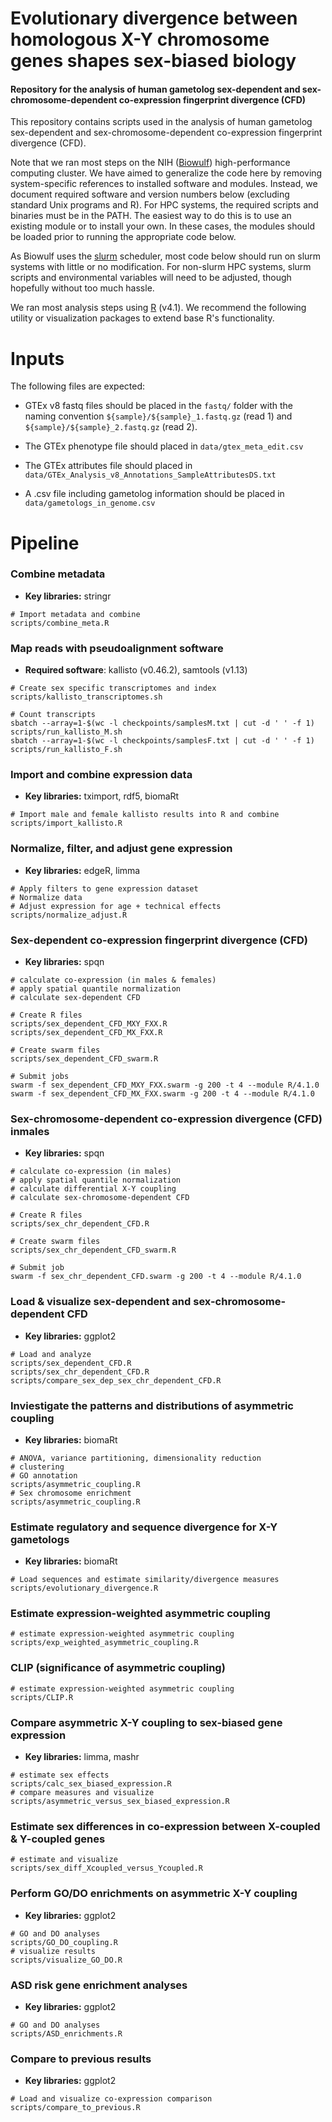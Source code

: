 # Evolutionary divergence between homologous X-Y chromosome genes shapes sex-biased biology

#### Repository for the analysis of human gametolog sex-dependent and sex-chromosome-dependent co-expression fingerprint divergence (CFD)

This repository contains scripts used in the analysis of human gametolog sex-dependent and sex-chromosome-dependent co-expression fingerprint divergence (CFD).

Note that we ran most steps on the NIH ([Biowulf](https://hpc.nih.gov/)) high-performance computing cluster. We have aimed to generalize the code here by removing system-specific references to installed software and modules. Instead, we document required software and version numbers below (excluding standard Unix programs and R). For HPC systems, the required scripts and binaries must be in the PATH. The easiest way to do this is to use an existing module or to install your own. In these cases, the modules should be loaded prior to running the appropriate code below.

As Biowulf uses the [slurm](https://slurm.schedmd.com/documentation.html) scheduler, most code below should run on slurm systems with little or no modification. For non-slurm HPC systems, slurm scripts and environmental variables will need to be adjusted, though hopefully without too much hassle.

We ran most analysis steps using [R](https://cran.r-project.org/) (v4.1). We recommend the following utility or visualization packages to extend base R's functionality.

# Inputs

The following files are expected:

* GTEx v8 fastq files should be placed in the ```fastq/``` folder with the naming convention ```${sample}/${sample}_1.fastq.gz``` (read 1) and ```${sample}/${sample}_2.fastq.gz``` (read 2).

* The GTEx phenotype file should placed in ```data/gtex_meta_edit.csv```

* The GTEx attributes file should placed in ```data/GTEx_Analysis_v8_Annotations_SampleAttributesDS.txt```

* A .csv file including gametolog information should be placed in ```data/gametologs_in_genome.csv```
  
# Pipeline
  
### Combine metadata

* **Key libraries:** stringr

```
# Import metadata and combine
scripts/combine_meta.R
```
### Map reads with pseudoalignment software

* **Required software**: kallisto (v0.46.2), samtools (v1.13)

```
# Create sex specific transcriptomes and index
scripts/kallisto_transcriptomes.sh

# Count transcripts
sbatch --array=1-$(wc -l checkpoints/samplesM.txt | cut -d ' ' -f 1) scripts/run_kallisto_M.sh
sbatch --array=1-$(wc -l checkpoints/samplesF.txt | cut -d ' ' -f 1) scripts/run_kallisto_F.sh
```

### Import and combine expression data

* **Key libraries:** tximport, rdf5, biomaRt

```
# Import male and female kallisto results into R and combine
scripts/import_kallisto.R
```

### Normalize, filter, and adjust gene expression

* **Key libraries:** edgeR, limma

```
# Apply filters to gene expression dataset
# Normalize data
# Adjust expression for age + technical effects
scripts/normalize_adjust.R
```

### Sex-dependent co-expression fingerprint divergence (CFD)

* **Key libraries:** spqn

```
# calculate co-expression (in males & females)
# apply spatial quantile normalization
# calculate sex-dependent CFD 

# Create R files
scripts/sex_dependent_CFD_MXY_FXX.R
scripts/sex_dependent_CFD_MX_FXX.R

# Create swarm files
scripts/sex_dependent_CFD_swarm.R

# Submit jobs
swarm -f sex_dependent_CFD_MXY_FXX.swarm -g 200 -t 4 --module R/4.1.0
swarm -f sex_dependent_CFD_MX_FXX.swarm -g 200 -t 4 --module R/4.1.0

```

### Sex-chromosome-dependent co-expression divergence (CFD) inmales

* **Key libraries:** spqn

```
# calculate co-expression (in males)
# apply spatial quantile normalization
# calculate differential X-Y coupling
# calculate sex-chromosome-dependent CFD 

# Create R files
scripts/sex_chr_dependent_CFD.R

# Create swarm files
scripts/sex_chr_dependent_CFD_swarm.R

# Submit job
swarm -f sex_chr_dependent_CFD.swarm -g 200 -t 4 --module R/4.1.0
```

### Load & visualize sex-dependent and sex-chromosome-dependent CFD 

* **Key libraries:** ggplot2

```
# Load and analyze
scripts/sex_dependent_CFD.R
scripts/sex_chr_dependent_CFD.R
scripts/compare_sex_dep_sex_chr_dependent_CFD.R
```

### Inviestigate the patterns and distributions of asymmetric coupling

* **Key libraries:** biomaRt

```
# ANOVA, variance partitioning, dimensionality reduction
# clustering
# GO annotation
scripts/asymmetric_coupling.R
# Sex chromosome enrichment
scripts/asymmetric_coupling.R
```

### Estimate regulatory and sequence divergence for X-Y gametologs

* **Key libraries:** biomaRt

```
# Load sequences and estimate similarity/divergence measures
scripts/evolutionary_divergence.R
```

### Estimate expression-weighted asymmetric coupling

```
# estimate expression-weighted asymmetric coupling
scripts/exp_weighted_asymmetric_coupling.R
```

### CLIP (significance of asymmetric coupling)

```
# estimate expression-weighted asymmetric coupling
scripts/CLIP.R
```

### Compare asymmetric X-Y coupling to sex-biased gene expression

* **Key libraries:** limma, mashr

```
# estimate sex effects
scripts/calc_sex_biased_expression.R
# compare measures and visualize
scripts/asymmetric_versus_sex_biased_expression.R
```

### Estimate sex differences in co-expression between X-coupled & Y-coupled genes

```
# estimate and visualize
scripts/sex_diff_Xcoupled_versus_Ycoupled.R
```

### Perform GO/DO enrichments on asymmetric X-Y coupling

* **Key libraries:** ggplot2

```
# GO and DO analyses
scripts/GO_DO_coupling.R
# visualize results
scripts/visualize_GO_DO.R
```

### ASD risk gene enrichment analyses

* **Key libraries:** ggplot2

```
# GO and DO analyses
scripts/ASD_enrichments.R
```

### Compare to previous results 

* **Key libraries:** ggplot2

```
# Load and visualize co-expression comparison
scripts/compare_to_previous.R
```

